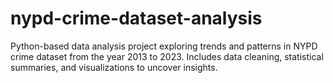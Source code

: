 # nypd-crime-dataset-analysis
Python-based data analysis project exploring trends and patterns in NYPD crime dataset from the year 2013 to 2023. Includes data cleaning, statistical summaries, and visualizations to uncover insights.
